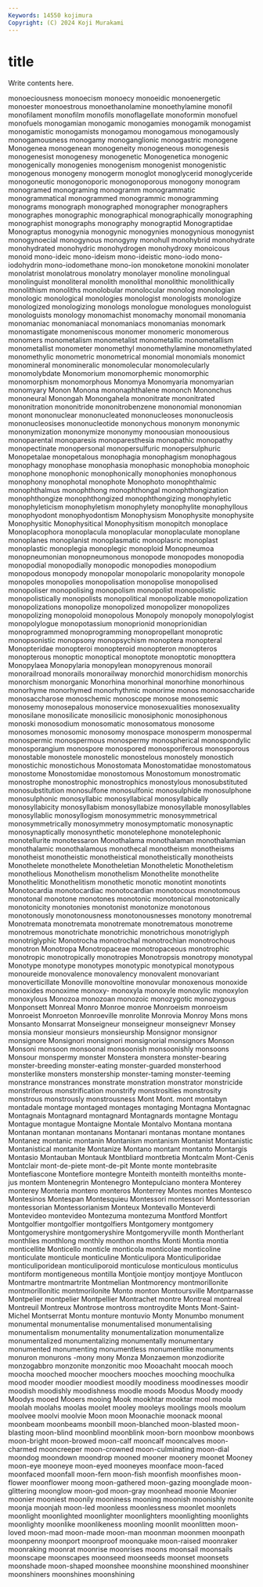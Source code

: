 ```yaml
---
Keywords: 14550 kojimura
Copyright: (C) 2024 Koji Murakami
---
```


# title

Write contents here.



monoeciousness monoecism monoecy monoeidic monoenergetic monoester monoestrous
monoethanolamine monoethylamine monofil monofilament monofilm monofils monoflagellate monoformin monofuel monofuels
monogamian monogamic monogamies monogamik monogamist monogamistic monogamists monogamou monogamous monogamously
monogamousness monogamy monoganglionic monogastric monogene Monogenea monogenean monogeneity monogeneous monogenesis
monogenesist monogenesy monogenetic Monogenetica monogenic monogenically monogenies monogenism monogenist monogenistic
monogenous monogeny monogerm monoglot monoglycerid monoglyceride monogoneutic monogonoporic monogonoporous monogony
monogram monogramed monograming monogramm monogrammatic monogrammatical monogrammed monogrammic monogramming monograms
monograph monographed monographer monographers monographes monographic monographical monographically monographing monographist
monographs monography monograptid Monograptidae Monograptus monogynia monogynic monogynies monogynious monogynist
monogynoecial monogynous monogyny monohull monohybrid monohydrate monohydrated monohydric monohydrogen monohydroxy
monoicous monoid mono-ideic mono-ideism mono-ideistic mono-iodo mono-iodohydrin mono-iodomethane mono-ion monoketone
monokini monolater monolatrist monolatrous monolatry monolayer monoline monolingual monolinguist monoliteral
monolith monolithal monolithic monolithically monolithism monoliths monolobular monolocular monolog monologian
monologic monological monologies monologist monologists monologize monologized monologizing monologs monologue
monologues monologuist monologuists monology monomachist monomachy monomail monomania monomaniac monomaniacal
monomaniacs monomanias monomark monomastigate monomeniscous monomer monomeric monomerous monomers monometalism
monometalist monometallic monometallism monometallist monometer monomethyl monomethylamine monomethylated monomethylic monometric
monometrical monomial monomials monomict monomineral monomineralic monomolecular monomolecularly monomolybdate Monomorium
monomorphemic monomorphic monomorphism monomorphous Monomya Monomyaria monomyarian monomyary Monon Monona
mononaphthalene mononch Mononchus mononeural Monongah Monongahela mononitrate mononitrated mononitration mononitride
mononitrobenzene mononomial mononomian monont mononuclear mononucleated mononucleoses mononucleosis mononucleosises mononucleotide
mononychous mononym mononymic mononymization mononymize mononymy monoousian monoousious monoparental monoparesis
monoparesthesia monopathic monopathy monopectinate monopersonal monopersulfuric monopersulphuric Monopetalae monopetalous monophagia
monophagism monophagous monophagy monophase monophasia monophasic monophobia monophoic monophone monophonic
monophonically monophonies monophonous monophony monophotal monophote Monophoto monophthalmic monophthalmus monophthong
monophthongal monophthongization monophthongize monophthongized monophthongizing monophyletic monophyleticism monophyletism monophylety monophylite
monophyllous monophyodont monophyodontism Monophysism Monophysite monophysite Monophysitic Monophysitical Monophysitism monopitch
monoplace Monoplacophora monoplacula monoplacular monoplaculate monoplane monoplanes monoplanist monoplasmatic monoplasric
monoplast monoplastic monoplegia monoplegic monoploid Monopneumoa monopneumonian monopneumonous monopode monopodes
monopodia monopodial monopodially monopodic monopodies monopodium monopodous monopody monopolar monopolaric
monopolarity monopole monopoles monopolies monopolisation monopolise monopolised monopoliser monopolising monopolism
monopolist monopolistic monopolistically monopolists monopolitical monopolizable monopolization monopolizations monopolize monopolized
monopolizer monopolizes monopolizing monopoloid monopolous Monopoly monopoly monopolylogist monopolylogue monopotassium
monoprionid monoprionidian monoprogrammed monoprogramming monopropellant monoprotic monopsonistic monopsony monopsychism monoptera
monopteral Monopteridae monopteroi monopteroid monopteron monopteros monopterous monoptic monoptical monoptote
monoptotic monopttera Monopylaea Monopylaria monopylean monopyrenous monorail monorailroad monorails monorailway
monorchid monorchidism monorchis monorchism monorganic Monorhina monorhinal monorhine monorhinous monorhyme
monorhymed monorhythmic monorime monos monosaccharide monosaccharose monoschemic monoscope monose monosemic
monosemy monosepalous monoservice monosexualities monosexuality monosilane monosilicate monosilicic monosiphonic monosiphonous
monoski monosodium monosomatic monosomatous monosome monosomes monosomic monosomy monospace monosperm
monospermal monospermic monospermous monospermy monospherical monospondylic monosporangium monospore monospored monosporiferous
monosporous monostable monostele monostelic monostelous monostely monostich monostichic monostichous Monostomata
Monostomatidae monostomatous monostome Monostomidae monostomous Monostomum monostromatic monostrophe monostrophic monostrophics
monostylous monosubstituted monosubstitution monosulfone monosulfonic monosulphide monosulphone monosulphonic monosyllabic monosyllabical
monosyllabically monosyllabicity monosyllabism monosyllabize monosyllable monosyllables monosyllablic monosyllogism monosymmetric monosymmetrical
monosymmetrically monosymmetry monosymptomatic monosynaptic monosynaptically monosynthetic monotelephone monotelephonic monotellurite monotessaron
Monothalama monothalaman monothalamian monothalamic monothalamous monothecal monotheism monotheisms monotheist monotheistic
monotheistical monotheistically monotheists Monothelete monothelete Monotheletian Monotheletic Monotheletism monothelious Monothelism
monothelism Monothelite monothelite Monothelitic Monothelitism monothetic monotic monotint monotints Monotocardia
monotocardiac monotocardian monotocous monotomous monotonal monotone monotones monotonic monotonical monotonically
monotonicity monotonies monotonist monotonize monotonous monotonously monotonousness monotonousnesses monotony monotremal
Monotremata monotremata monotremate monotrematous monotreme monotremous monotrichate monotrichic monotrichous monotriglyph
monotriglyphic Monotrocha monotrochal monotrochian monotrochous monotron Monotropa Monotropaceae monotropaceous monotrophic
monotropic monotropically monotropies Monotropsis monotropy monotypal Monotype monotype monotypes monotypic
monotypical monotypous monoureide monovalence monovalency monovalent monovariant monoverticillate Monoville monovoltine
monovular monoxenous monoxide monoxides monoxime monoxy- monoxyla monoxyle monoxylic monoxylon
monoxylous Monozoa monozoan monozoic monozygotic monozygous Monponsett Monreal Monro Monroe
monroe Monroeism monroeism Monroeist Monroeton Monroeville monrolite Monrovia Monroy Mons
mons Monsanto Monsarrat Monseigneur monseigneur monseignevr Monsey monsia monsieur monsieurs
monsieurship Monsignor monsignor monsignore Monsignori monsignori monsignorial monsignors Monson Monsoni
monsoon monsoonal monsoonish monsoonishly monsoons Monsour monspermy monster Monstera monstera
monster-bearing monster-breeding monster-eating monster-guarded monsterhood monsterlike monsters monstership monster-taming monster-teeming
monstrance monstrances monstrate monstration monstrator monstricide monstriferous monstrification monstrify monstrosities
monstrosity monstrous monstrously monstrousness Mont Mont. mont montabyn montadale montage
montaged montages montaging Montagna Montagnac Montagnais Montagnard montagnard Montagnards montagne
Montagu Montague montague Montaigne Montale Montalvo Montana montana Montanan montanan
montanans Montanari montanas montane montanes Montanez montanic montanin Montanism montanism
Montanist Montanistic Montanistical montanite Montanize Montano montant montanto Montargis Montasio
Montauban Montauk Montbliard montbretia Montcalm Mont-Cenis Montclair mont-de-piete mont-de-pit Monte
monte montebrasite Montefiascone Montefiore montegre Monteith monteith monteiths monte-jus montem
Montenegrin Montenegro Montepulciano montera Monterey monterey Monteria montero monteros Monterrey
Montes montes Montesco Montesinos Montespan Montesquieu Montessori montessori Montessorian montessorian
Montessorianism Monteux Montevallo Monteverdi Montevideo montevideo Montezuma montezuma Montford Montfort
Montgolfier montgolfier montgolfiers Montgomery montgomery Montgomeryshire montgomeryshire Montgomeryville month Montherlant
monthlies monthlong monthly monthon months Monti Montia montia monticellite Monticello
monticle monticola monticolae monticoline monticulate monticule monticuline Monticulipora Monticuliporidae monticuliporidean
monticuliporoid monticulose monticulous monticulus montiform montigeneous montilla Montjoie montjoy montjoye
Montlucon Montmartre montmartrite Montmelian Montmorency montmorillonite montmorillonitic montmorilonite Monto monton
Montoursville Montparnasse Montpelier montpelier Montpellier Montrachet montre Montreal montreal Montreuil
Montreux Montrose montross montroydite Monts Mont-Saint-Michel Montserrat Montu monture montuvio
Monty Monumbo monument monumental monumentalise monumentalised monumentalising monumentalism monumentality monumentalization
monumentalize monumentalized monumentalizing monumentally monumentary monumented monumenting monumentless monumentlike monuments
monuron monurons -mony mony Monza Monzaemon monzodiorite monzogabbro monzonite monzonitic
moo Mooachaht moocah mooch moocha mooched moocher moochers mooches mooching
moochulka mood mooder moodier moodiest moodily moodiness moodinesses moodir moodish
moodishly moodishness moodle moods Moodus Moody moody Moodys mooed Mooers
mooing Mook mookhtar mooktar mool moola moolah moolahs moolas moolet
mooley mooleys moolings mools moolum moolvee moolvi moolvie Moon moon
Moonachie moonack moonal moonbeam moonbeams moonbill moon-blanched moon-blasted moon-blasting moon-blind
moonblind moonblink moon-born moonbow moonbows moon-bright moon-browed moon-calf mooncalf mooncalves
moon-charmed mooncreeper moon-crowned moon-culminating moon-dial moondog moondown moondrop mooned mooner
moonery moonet Mooney moon-eye mooneye moon-eyed mooneyes moonface moon-faced moonfaced
moonfall moon-fern moon-fish moonfish moonfishes moon-flower moonflower moong moon-gathered moon-gazing
moonglade moon-glittering moonglow moon-god moon-gray moonhead moonie Moonier moonier mooniest
moonily mooniness mooning moonish moonishly moonite moonja moonjah moon-led moonless
moonlessness moonlet moonlets moonlight moonlighted moonlighter moonlighters moonlighting moonlights moonlighty
moonlike moonlikeness moonling moonlit moonlitten moon-loved moon-mad moon-made moon-man moonman
moonmen moonpath moonpenny moonport moonproof moonquake moon-raised moonraker moonraking moonrat
moonrise moonrises moons moonsail moonsails moonscape moonscapes moonseed moonseeds moonset
moonsets moonshade moon-shaped moonshee moonshine moonshined moonshiner moonshiners moonshines moonshining
